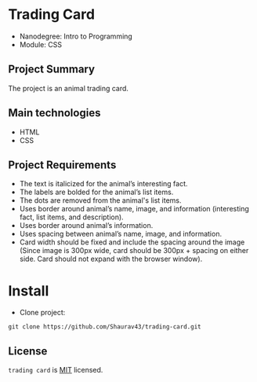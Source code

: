 # Trading Card

 * Nanodegree: Intro to Programming
 * Module: CSS

## Project Summary

The project is an animal trading card.

## Main technologies

* HTML
* CSS

## Project Requirements

* The text is italicized for the animal’s interesting fact.
* The labels are bolded for the animal’s list items.
* The dots are removed from the animal's list items.
* Uses border around animal’s name, image, and information (interesting fact, list items, and description).
* Uses border around animal’s information.
* Uses spacing between animal’s name, image, and information.
* Card width should be fixed and include the spacing around the image (Since image is 300px wide, card should be 300px + spacing on either side. Card should not expand with the browser window).

# Install

* Clone project:
```
git clone https://github.com/Shaurav43/trading-card.git
```
## License

`trading card` is [MIT](https://github.com/Shaurav43/trading-card/blob/master/LICENSE) licensed.
